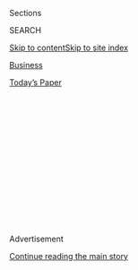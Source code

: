 <div id="app">

<div>

<div>

<div>

<div class="NYTAppHideMasthead css-1q2w90k e1suatyy0">

<div class="section css-ui9rw0 e1suatyy2">

<div class="css-eph4ug er09x8g0">

<div class="css-6n7j50">

</div>

<span class="css-1dv1kvn">Sections</span>

<div class="css-10488qs">

<span class="css-1dv1kvn">SEARCH</span>

</div>

[Skip to content](#site-content)[Skip to site
index](#site-index)

</div>

<div id="masthead-section-label" class="css-1wr3we4 eaxe0e00">

[Business](https://www.nytimes3xbfgragh.onion/section/business)

</div>

<div class="css-10698na e1huz5gh0">

</div>

</div>

<div id="masthead-bar-one" class="section hasLinks css-15hmgas e1csuq9d3">

<div class="css-uqyvli e1csuq9d0">

</div>

<div class="css-1uqjmks e1csuq9d1">

</div>

<div class="css-9e9ivx">

[](https://myaccount.nytimes3xbfgragh.onion/auth/login?response_type=cookie&client_id=vi)

</div>

<div class="css-1bvtpon e1csuq9d2">

[Today’s
Paper](https://www.nytimes3xbfgragh.onion/section/todayspaper)

</div>

</div>

</div>

</div>

<div data-aria-hidden="false">

<div id="site-content" data-role="main">

<div>

<div class="css-1aor85t" style="opacity:0.000000001;z-index:-1;visibility:hidden">

<div class="css-1hqnpie">

<div class="css-epjblv">

<span class="css-17xtcya">[Business](/section/business)</span><span class="css-x15j1o">|</span><span class="css-fwqvlz">Samsung
Halts Galaxy Note 7 Production as Battery Problems
Linger</span>

</div>

<div class="css-k008qs">

<div class="css-1iwv8en">

<span class="css-18z7m18"></span>

<div>

</div>

</div>

<span class="css-1n6z4y">https://nyti.ms/2dMXKcd</span>

<div class="css-1705lsu">

<div class="css-4xjgmj">

<div class="css-4skfbu" data-role="toolbar" data-aria-label="Social Media Share buttons, Save button, and Comments Panel with current comment count" data-testid="share-tools">

  - 
  - 
  - 
  - 
    
    <div class="css-6n7j50">
    
    </div>

  - 

</div>

</div>

</div>

</div>

</div>

</div>

<div class="css-13pd83m">

</div>

<div id="top-wrapper" class="css-1sy8kpn">

<div id="top-slug" class="css-l9onyx">

Advertisement

</div>

[Continue reading the main
story](#after-top)

<div class="ad top-wrapper" style="text-align:center;height:100%;display:block;min-height:250px">

<div id="top" class="place-ad" data-position="top" data-size-key="top">

</div>

</div>

<div id="after-top">

</div>

</div>

<div id="sponsor-wrapper" class="css-1hyfx7x">

<div id="sponsor-slug" class="css-19vbshk">

Supported by

</div>

[Continue reading the main
story](#after-sponsor)

<div id="sponsor" class="ad sponsor-wrapper" style="text-align:center;height:100%;display:block">

</div>

<div id="after-sponsor">

</div>

</div>

<div class="css-1vkm6nb ehdk2mb0">

# Samsung Halts Galaxy Note 7 Production as Battery Problems Linger

</div>

<div class="css-79elbk" data-testid="photoviewer-wrapper">

<div class="css-z3e15g" data-testid="photoviewer-wrapper-hidden">

</div>

<div class="css-1a48zt4 ehw59r15" data-testid="photoviewer-children">

![<span class="css-16f3y1r e13ogyst0" data-aria-hidden="true">Trying out
the Galaxy Note 7 in Seoul, South Korea. Samsung’s decision came after
major mobile carriers in the United States said they would stop issuing
Note 7 devices because of safety
concerns.</span><span class="css-cnj6d5 e1z0qqy90" itemprop="copyrightHolder"><span class="css-1ly73wi e1tej78p0">Credit...</span><span><span>Kim
Hong-Ji/Reuters</span></span></span>](https://static01.graylady3jvrrxbe.onion/images/2016/10/11/business/11samsung/11samsung-articleInline.jpg?quality=75&auto=webp&disable=upscale)

</div>

</div>

<div class="css-xt80pu e12qa4dv0">

<div class="css-18e8msd">

<div class="css-vp77d3 epjyd6m0">

<div class="css-1baulvz">

By <span class="css-1baulvz" itemprop="name">Daisuke Wakabayashi</span>,
[<span class="css-1baulvz" itemprop="name">Choe
Sang-Hun</span>](http://www.nytimes3xbfgragh.onion/by/choe-sang-hun) and
[<span class="css-1baulvz last-byline" itemprop="name">Vindu
Goel</span>](http://www.nytimes3xbfgragh.onion/by/vindu-goel)

</div>

</div>

  - Oct. 10,
    2016

  - 
    
    <div class="css-4xjgmj">
    
    <div class="css-d8bdto" data-role="toolbar" data-aria-label="Social Media Share buttons, Save button, and Comments Panel with current comment count" data-testid="share-tools">
    
      - 
      - 
      - 
      - 
        
        <div class="css-6n7j50">
        
        </div>
    
      - 
    
    </div>
    
    </div>

</div>

</div>

<div class="section meteredContent css-1r7ky0e" name="articleBody" itemprop="articleBody">

<div class="css-1fanzo5 StoryBodyCompanionColumn">

<div class="css-53u6y8">

In 1995, furious over quality problems with one of his company’s mobile
phones, Lee Kun-hee, the chairman of Samsung and arguably the most
famous businessman in South Korea, set a pile of 150,000 defective
phones on fire outside a factory.

The phone bonfire became a turning point for Samsung’s two-decade rise
from an electronics maker associated with inexpensive knockoffs to one
considered a leader in product quality, design and sales. But to the
company’s critics, that employee motivational moment has also served as
a wry historical foreshadowing of safety problems with one of Samsung’s
top-selling smartphones.

The company has temporarily halted production of its Galaxy Note 7, a
high-end answer to the latest iPhones from Apple, a person familiar with
the decision said on Monday. In a statement, the company also asked
retailers and telecommunication carriers to stop selling the phones
until the problem is fixed, and said “consumers with either an original
Galaxy Note 7 or replacement Galaxy Note 7 device should power down and
stop using the device.”

The phone has been blamed for at least one house fire, a burning Jeep
and several alarming moments on planes when the devices started smoking
mid-flight. The Federal Aviation Administration is so concerned that
airline passengers are routinely warned that they should not turn on or
charge the Galaxy Note 7 during a flight or stow the phone in checked
baggage. Southwest Airlines, which had to [evacuate a
plane](http://www.nytimes3xbfgragh.onion/2016/10/06/business/southwest-samsung.html "New York Times article")
on Wednesday after a Samsung phone caught fire, said the details of the
incident are still being investigated.

</div>

</div>

<div class="css-1fanzo5 StoryBodyCompanionColumn">

<div class="css-53u6y8">

The decision to stop selling the Galaxy Note 7 comes just five weeks
after Samsung said it would [recall 2.5
million](http://www.nytimes3xbfgragh.onion/2016/09/03/business/samsung-galaxy-note-battery.html "New York Times article")
of them — the largest ever in the smartphone industry — after early
reports of battery fires.

Samsung had said it believed it had identified the issue, and allowed
consumers to [trade in their
phones](http://www.nytimes3xbfgragh.onion/2016/09/20/technology/personaltech/what-to-do-if-you-have-a-samsung-galaxy-note-7.html)
for new ones. But production was halted after the four major United
States carriers said they would stop selling or replacing Galaxy Note 7
smartphones because of additional reports of fires, including with the
replacement models.

Three of Australia’s biggest telecom companies — Telstra, Optus and
Vodafone Australia — said they had stopped shipping Galaxy Note 7 phones
to customers after reports that the replacement model had caught fire in
the United States.

The company said it hoped to provide an update within a month. The
federal Consumer Product Safety Commission praised Samsung’s move and
urged consumers to stop using the phone.

The missteps by Samsung, the world’s top seller of smartphones, have
given a rare opportunity to competitors like Apple to close the gap with
the South Korean giant as the holiday shopping season approaches.

</div>

</div>

<div class="css-1fanzo5 StoryBodyCompanionColumn">

<div class="css-53u6y8">

“We believe this incident has destroyed billions of dollars of Samsung
brand value,” said Laura Martin, a technology analyst with Needham &
Company. “The consumer says, ‘Which one blows up? I’m just going to stay
away from Samsung.’”

The Galaxy Note 7 featured a higher-capacity battery to help its
increasingly sophisticated features, like an iris scanner for added
security. It also supported fast wireless charging technologies. It was
the most expensive phone offered by Samsung, putting it in direct
competition with Apple’s iPhone.

“Definitely, Apple is the biggest beneficiary” of Samsung’s problems,
said Linda Sui, a director at research firm Strategy Analytics.

</div>

</div>

![<span class="css-16f3y1r e13ogyst0">Ralph de la Vega, the vice
chairman of AT\&T, discusses the company’s announcement that it would
stop selling or replacing Galaxy Note 7 smartphones because of reports
of
fires.</span>](https://static01.graylady3jvrrxbe.onion/images/2016/10/10/business/cnbc-att/cnbc-att-videoSixteenByNineJumbo1600.png)

<div class="css-1fanzo5 StoryBodyCompanionColumn">

<div class="css-53u6y8">

What’s more, Google, the company whose Android software runs on nearly
all of Samsung’s smartphones, is now pushing harder to sell its own
phones. Last week, Google unveiled the Pixel — the first smartphone that
it designed and manufactured. At the same time, aggressive smartphone
manufacturers like Huawei and Xiaomi are looking for ways to expand
beyond their footholds in China to compete with Samsung all over the
world.

It is difficult to say what the impact of the phone problems will be on
the company’s overall sales. Before the recall, the research firm
Strategy Analytics had estimated that Samsung would sell 15 million Note
7 units in 2016. But now, the firm is estimating that Samsung, with
about $180 billion in annual revenue, could lose more than $10 billion
from the ongoing troubles.

Samsung’s reputation is already taking a big hit online, according to an
analysis by Spredfast, a social media marketing firm that helps
businesses analyze chatter on Twitter and other social networks.

</div>

</div>

<div class="css-1fanzo5 StoryBodyCompanionColumn">

<div class="css-53u6y8">

Since the Note 7’s problems began to receive widespread attention,
negative Twitter messages about the device rose 450 percent compared to
the previous five and a half weeks, the company said.

“While this is itself a huge problem for Samsung, we also found a steep
186 percent rise in negative sentiment about Samsung itself,” Chris
Kerns, Spredfast’s vice president of research and insights said in a
statement. “Digging deeper, it’s clear that this is not just an isolated
issue with one product, but is, in fact, a full-blown brand crisis.”

Like many Asian companies, Samsung struggled for years to establish a
strong reputation in the West. Shortly after Apple introduced the
iPhone, Samsung went headlong into the smartphone market.

Samsung had been gaining some ground in high-end smartphones with its
latest Galaxy S phones, which have curved edges and offer a premium feel
over the company’s budget phones. When it released the Galaxy Note 7 in
August — with its 5.7-inch screen and a price tag exceeding $800 — it
was supposed to add to that momentum.

The recurring problem has led industry experts to wonder whether the
problem went beyond sloppy production and resulted from a faulty battery
or software design.

Technology companies are hardly immune to manufacturing issues. In 1994,
Intel was forced to recall its flagship Pentium chip because of a
mathematical mistake built into it. Dell recalled more than 4 million
laptop computers in 2006 because of exploding lithium ion batteries
produced by Sony. And companies like Fitibit and Microsoft have had
manufacturing problems over the years.

Companies with strong brands can withstand product quality problems.
Over a two-year span starting in 2009, Toyota recalled about 9 million
cars because of issues related to sudden, unintended acceleration. Its
chief executive appeared before Congress, and Toyota paid a $1.2 billion
fine to the Justice Department for concealing information about defects
from consumers and government officials. In 2015, Toyota was the world’s
largest automaker.

</div>

</div>

<div class="css-1fanzo5 StoryBodyCompanionColumn">

<div class="css-53u6y8">

Samsung is counting on customers like Justin Brooke of Cooper City,
Fla., whose family owns three Note 7 phones as well as Samsung
televisions and tablets, to stay loyal to the brand.

Mr. Brooke said he thinks the fire risk has been overblown. He loves the
Note 7’s big screen and pen feature, which he uses to critique websites
for his advertising training business, DMBI Online. “For me as a
business owner, it’s the most productive phone on the market,” he said.

Still, he admitted to some apprehension. He said his family never
charges the batteries on their phones to 100 percent to reduce the risk
of overheating. “Maybe we’re in denial,” he said.

He said his father asked him for a phone recommendation on Sunday night,
and he recommended another Samsung model, the S7, which has not been
implicated in the fires, or a Google Pixel phone.

</div>

</div>

</div>

<div>

</div>

<div>

</div>

<div>

</div>

<div>

<div id="bottom-wrapper" class="css-1ede5it">

<div id="bottom-slug" class="css-l9onyx">

Advertisement

</div>

[Continue reading the main
story](#after-bottom)

<div id="bottom" class="ad bottom-wrapper" style="text-align:center;height:100%;display:block;min-height:90px">

</div>

<div id="after-bottom">

</div>

</div>

</div>

</div>

</div>

## Site Index

<div>

</div>

## Site Information Navigation

  - [© <span>2020</span> <span>The New York Times
    Company</span>](https://help.nytimes3xbfgragh.onion/hc/en-us/articles/115014792127-Copyright-notice)

<!-- end list -->

  - [NYTCo](https://www.nytco.com/)
  - [Contact
    Us](https://help.nytimes3xbfgragh.onion/hc/en-us/articles/115015385887-Contact-Us)
  - [Work with us](https://www.nytco.com/careers/)
  - [Advertise](https://nytmediakit.com/)
  - [T Brand Studio](http://www.tbrandstudio.com/)
  - [Your Ad
    Choices](https://www.nytimes3xbfgragh.onion/privacy/cookie-policy#how-do-i-manage-trackers)
  - [Privacy](https://www.nytimes3xbfgragh.onion/privacy)
  - [Terms of
    Service](https://help.nytimes3xbfgragh.onion/hc/en-us/articles/115014893428-Terms-of-service)
  - [Terms of
    Sale](https://help.nytimes3xbfgragh.onion/hc/en-us/articles/115014893968-Terms-of-sale)
  - [Site
    Map](https://spiderbites.nytimes3xbfgragh.onion)
  - [Help](https://help.nytimes3xbfgragh.onion/hc/en-us)
  - [Subscriptions](https://www.nytimes3xbfgragh.onion/subscription?campaignId=37WXW)

</div>

</div>

</div>

</div>
